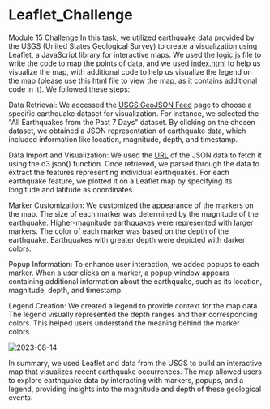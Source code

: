 # Leaflet_Challenge
Module 15 Challenge
In this task, we utilized earthquake data provided by the USGS (United States Geological Survey) to create a visualization using Leaflet, a JavaScript library for interactive maps. We used the [logic.js](https://github.com/aliciahlavac/Leaflet_Challenge/blob/main/Leaflet-Part1/static/js/logic.js) file to write the code to map the points of data, and we used [index.html](https://github.com/aliciahlavac/Leaflet_Challenge/blob/main/Leaflet-Part1/index.html) to help us visualize the map, with additional code to help us visualize the legend on the map (please use this html file to view the map, as it contains additional code in it).  We followed these steps:

Data Retrieval: We accessed the [USGS GeoJSON Feed](https://earthquake.usgs.gov/earthquakes/feed/v1.0/geojson.php) page to choose a specific earthquake dataset for visualization. For instance, we selected the "All Earthquakes from the Past 7 Days" dataset. By clicking on the chosen dataset, we obtained a JSON representation of earthquake data, which included information like location, magnitude, depth, and timestamp.

Data Import and Visualization: We used the [URL](https://earthquake.usgs.gov/earthquakes/feed/v1.0/summary/all_week.geojson) of the JSON data to fetch it using the d3.json() function. Once retrieved, we parsed through the data to extract the features representing individual earthquakes. For each earthquake feature, we plotted it on a Leaflet map by specifying its longitude and latitude as coordinates.

Marker Customization: We customized the appearance of the markers on the map. The size of each marker was determined by the magnitude of the earthquake. Higher-magnitude earthquakes were represented with larger markers. The color of each marker was based on the depth of the earthquake. Earthquakes with greater depth were depicted with darker colors.

Popup Information: To enhance user interaction, we added popups to each marker. When a user clicks on a marker, a popup window appears containing additional information about the earthquake, such as its location, magnitude, depth, and timestamp.

Legend Creation: We created a legend to provide context for the map data. The legend visually represented the depth ranges and their corresponding colors. This helped users understand the meaning behind the marker colors.

![2023-08-14](https://github.com/aliciahlavac/Leaflet_Challenge/assets/127240852/f513e88a-a8a4-42e5-98c6-07b8757468d8)

In summary, we used Leaflet and data from the USGS to build an interactive map that visualizes recent earthquake occurrences. The map allowed users to explore earthquake data by interacting with markers, popups, and a legend, providing insights into the magnitude and depth of these geological events.
